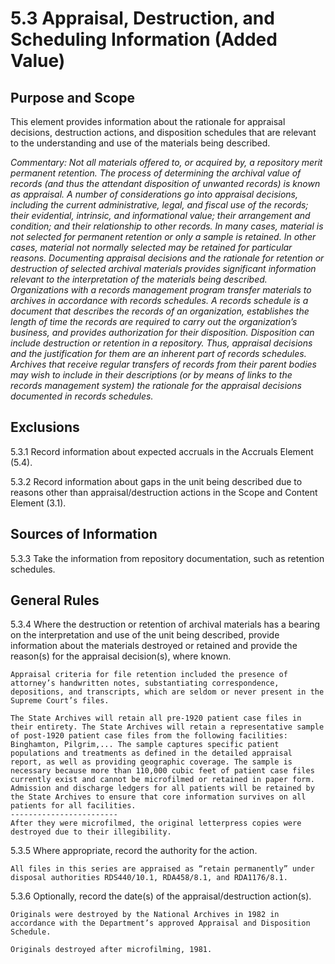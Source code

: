 # 5.3 Appraisal, Destruction, and Scheduling Information (Added Value)

## Purpose and Scope

This element provides information about the rationale for appraisal decisions, destruction actions, and disposition schedules that are relevant to the understanding and use of the materials being described.

*Commentary: Not all materials offered to, or acquired by, a repository merit permanent retention. The process of determining the archival value of records (and thus the attendant disposition of unwanted records) is known as appraisal. A number of considerations go into appraisal decisions, including the current administrative, legal, and fiscal use of the records; their evidential, intrinsic, and informational value; their arrangement and condition; and their relationship to other records. In many cases, material is not selected for permanent retention or only a sample is retained. In other cases, material not normally selected may be retained for particular reasons. Documenting appraisal decisions and the rationale for retention or destruction of selected archival materials provides significant information relevant to the interpretation of the materials being described.
Organizations with a records management program transfer materials to archives in accordance with records schedules. A records schedule is a document that describes the records of an organization, establishes the length of time the records are required to carry out the organization’s business, and provides authorization for their disposition. Disposition can include destruction or retention in a repository. Thus, appraisal decisions and the justification for them are an inherent part of records schedules. Archives that receive regular transfers of records from their parent bodies may wish to include in their descriptions (or by means of links to the records management system) the rationale for the appraisal decisions documented in records schedules.*

## Exclusions
5.3.1 Record information about expected accruals in the Accruals Element (5.4).

5.3.2 Record information about gaps in the unit being described due to reasons other than appraisal/destruction actions in the Scope and Content Element (3.1).

## Sources of Information

5.3.3 Take the information from repository documentation, such as retention schedules.

## General Rules
5.3.4 Where the destruction or retention of archival materials has a bearing on the interpretation and use of the unit being described, provide information about the materials destroyed or retained and provide the reason(s) for the appraisal decision(s), where known.

```
Appraisal criteria for file retention included the presence of attorney’s handwritten notes, substantiating correspondence, depositions, and transcripts, which are seldom or never present in the Supreme Court’s files.

The State Archives will retain all pre-1920 patient case files in their entirety. The State Archives will retain a representative sample of post-1920 patient case files from the following facilities: Binghamton, Pilgrim,... The sample captures specific patient populations and treatments as defined in the detailed appraisal report, as well as providing geographic coverage. The sample is necessary because more than 110,000 cubic feet of patient case files currently exist and cannot be microfilmed or retained in paper form. Admission and discharge ledgers for all patients will be retained by the State Archives to ensure that core information survives on all patients for all facilities.
------------------------
After they were microfilmed, the original letterpress copies were destroyed due to their illegibility.
```
5.3.5 Where appropriate, record the authority for the action.
```
All files in this series are appraised as “retain permanently” under disposal authorities RDS440/10.1, RDA458/8.1, and RDA1176/8.1.
```

5.3.6 Optionally, record the date(s) of the appraisal/destruction action(s).
```
Originals were destroyed by the National Archives in 1982 in accordance with the Department’s approved Appraisal and Disposition Schedule.

Originals destroyed after microfilming, 1981.
```
